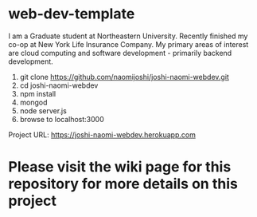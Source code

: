 # web-dev-template

I am a Graduate student at Northeastern University. Recently finished my co-op at New York Life Insurance Company. My primary areas of interest are cloud computing and software development - primarily backend development.

1. git clone https://github.com/naomijoshi/joshi-naomi-webdev.git
2. cd joshi-naomi-webdev
3. npm install
4. mongod
5. node server.js
6. browse to localhost:3000

Project URL:
https://joshi-naomi-webdev.herokuapp.com

# Please visit the wiki page for this repository for more details on this project
